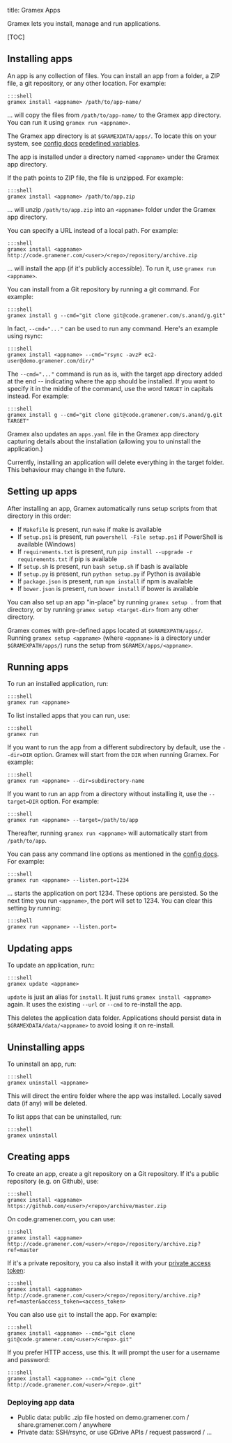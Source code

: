 title: Gramex Apps

Gramex lets you install, manage and run applications.

[TOC]

## Installing apps

An app is any collection of files. You can install an app from a folder, a ZIP file, a git repository, or any other location. For example:

    :::shell
    gramex install <appname> /path/to/app-name/

... will copy the files from `/path/to/app-name/` to the Gramex app directory. You can run it using `gramex run <appname>`.

The Gramex app directory is at `$GRAMEXDATA/apps/`. To locate this on your system, see [config docs](../config/) [predefined variables](../config#predefined-variables).

The app is installed under a directory named `<appname>` under the Gramex app directory.

If the path points to ZIP file, the file is unzipped. For example:

    :::shell
    gramex install <appname> /path/to/app.zip

... will unzip `/path/to/app.zip` into an `<appname>` folder under the Gramex app directory.

You can specify a URL instead of a local path. For example:

    :::shell
    gramex install <appname> http://code.gramener.com/<user>/<repo>/repository/archive.zip

... will install the app (if it's publicly accessible). To run it, use `gramex run <appname>`.

You can install from a Git repository by running a git command. For example:

    :::shell
    gramex install g --cmd="git clone git@code.gramener.com/s.anand/g.git"

In fact, `--cmd="..."` can be used to run any command. Here's an example using rsync:

    :::shell
    gramex install <appname> --cmd="rsync -avzP ec2-user@demo.gramener.com/dir/"

The `--cmd="..."` command is run as is, with the target app directory added at the end -- indicating where the app should be installed. If you want to specify it in the middle of the command, use the word `TARGET` in capitals instead. For example:

    :::shell
    gramex install g --cmd="git clone git@code.gramener.com/s.anand/g.git TARGET"

Gramex also updates an `apps.yaml` file in the Gramex app directory capturing details about the installation (allowing you to uninstall the application.)

Currently, installing an application will delete everything in the target folder. This behaviour may change in the future.

## Setting up apps

After installing an app, Gramex automatically runs setup scripts from that directory in this order:

- If `Makefile` is present, run `make` if make is available
- If `setup.ps1` is present, run `powershell -File setup.ps1` if PowerShell is available (Windows)
- If `requirements.txt` is present, run `pip install --upgrade -r requirements.txt` if pip is available
- If `setup.sh` is present, run `bash setup.sh` if bash is available
- If `setup.py` is present, run `python setup.py` if Python is available
- If `package.json` is present, run `npm install` if npm is available
- If `bower.json` is present, run `bower install` if bower is available

You can also set up an app "in-place" by running `gramex setup .` from that
directory, or by running `gramex setup <target-dir>` from any other directory.

Gramex comes with pre-defined apps located at `$GRAMEXPATH/apps/`. Running
`gramex setup <appname>` (where `<appname>` is a directory under
`$GRAMEXPATH/apps/`) runs the setup from `$GRAMEX/apps/<appname>`.

## Running apps

To run an installed application, run:

    :::shell
    gramex run <appname>

To list installed apps that you can run, use:

    :::shell
    gramex run

If you want to run the app from a different subdirectory by default, use the `--dir=DIR` option. Gramex will start from the `DIR` when running Gramex. For example:

    :::shell
    gramex run <appname> --dir=subdirectory-name

If you want to run an app from a directory without installing it, use the `--target=DIR` option. For example:

    :::shell
    gramex run <appname> --target=/path/to/app

Thereafter, running `gramex run <appname>` will automatically start from `/path/to/app`.

You can pass any command line options as mentioned in the [config docs](../config/#command-line). For example:

    :::shell
    gramex run <appname> --listen.port=1234

... starts the application on port 1234. These options are persisted. So the next time you run `<appname>`, the port will set to 1234. You can clear this setting by running:

    :::shell
    gramex run <appname> --listen.port=


## Updating apps

To update an application, run::

    :::shell
    gramex update <appname>

`update` is just an alias for `install`. It just runs `gramex install <appname>`
again. It uses the existing `--url` or `--cmd` to re-install the app.

This deletes the application data folder. Applications should persist data in
`$GRAMEXDATA/data/<appname>` to avoid losing it on re-install.

## Uninstalling apps

To uninstall an app, run:

    :::shell
    gramex uninstall <appname>

This will direct the entire folder where the app was installed. Locally saved data (if any) will be deleted.

To list apps that can be uninstalled, run:

    :::shell
    gramex uninstall

## Creating apps

To create an app, create a git repository on a Git repository. If it's a public repository (e.g. on Github), use:

    :::shell
    gramex install <appname> https://github.com/<user>/<repo>/archive/master.zip

On code.gramener.com, you can use:

    :::shell
    gramex install <appname> http://code.gramener.com/<user>/<repo>/repository/archive.zip?ref=master

If it's a private repository, you ca also install it with your [private access token](http://code.gramener.com/profile/account):

    :::shell
    gramex install <appname> http://code.gramener.com/<user>/<repo>/repository/archive.zip?ref=master&access_token=<access_token>

You can also use `git` to install the app. For example:

    :::shell
    gramex install <appname> --cmd="git clone git@code.gramener.com/<user>/<repo>.git"

If you prefer HTTP access, use this. It will prompt the user for a username and password:

    :::shell
    gramex install <appname> --cmd="git clone http://code.gramener.com/<user>/<repo>.git"

### Deploying app data

- Public data: public .zip file hosted on demo.gramener.com / share.gramener.com / anywhere
- Private data: SSH/rsync, or use GDrive APIs / request password / ...
